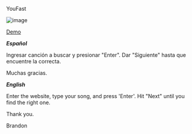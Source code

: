 YouFast

![image](https://res.cloudinary.com/daynclfo8/image/upload/v1732665477/elder.png)

[Demo](https://www.youtube.com/watch?v=VXR-ek3Ez50)

_**Español**_

Ingresar canción a buscar y presionar "Enter". Dar "Siguiente" hasta que encuentre la correcta.

Muchas gracias.

_**English**_

Enter the website, type your song, and press 'Enter'. Hit "Next" until you find the right one.

Thank you.

Brandon
